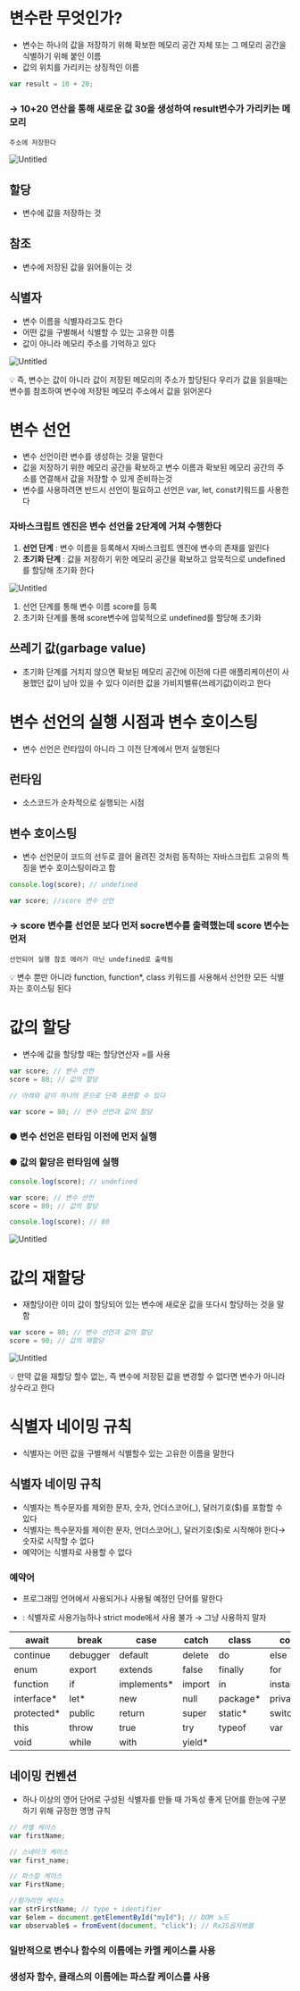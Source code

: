 # 변수란 무엇인가?

- 변수는 하나의 값을 저장하기 위해 확보한 메모리 공간 자체 또는 그 메모리 공간을 식별하기 위해 붙인 이름
- 값의 위치를 가리키는 상징적인 이름

```jsx
var result = 10 + 20;
```

### → 10+20 연산을 통해 새로운 값 30을 생성하여 result변수가 가리키는 메모리

    주소에 저장한다

![Untitled](https://s3-us-west-2.amazonaws.com/secure.notion-static.com/a606be38-ffd4-4de0-b1a5-e153bb3332c7/Untitled.png)

## 할당

- 변수에 값을 저장하는 것

## 참조

- 변수에 저장된 값을 읽어들이는 것

## 식별자

- 변수 이름을 식별자라고도 한다
- 어떤 값을 구별해서 식별할 수 있는 고유한 이름
- 값이 아니라 메모리 주소를 기억하고 있다

![Untitled](https://s3-us-west-2.amazonaws.com/secure.notion-static.com/66fa0df6-f471-40d7-acf9-2e19953b1830/Untitled.png)

<aside>
💡 즉, 변수는 값이 아니라 값이 저장된 메모리의 주소가 할당된다 
우리가 값을 읽을때는 변수를 참조하여 변수에 저장된 메모리 주소에서 값을 읽어온다

</aside>

# 변수 선언

- 변수 선언이란 변수를 생성하는 것을 말한다
- 값을 저장하기 위한 메모리 공간을 확보하고 변수 이름과 확보된 메모리 공간의 주소를 연결해서 값을 저장할 수 있게 준비하는것
- 변수를 사용하려면 반드시 선언이 필요하고 선언은 var, let, const키워드를 사용한다

### 자바스크립트 엔진은 변수 선언을 2단계에 거쳐 수행한다

1. **선언 단계** : 변수 이름을 등록해서 자바스크립트 엔진에 변수의 존재를 알린다
2. **초기화 단계** : 값을 저장하기 위한 메모리 공간을 확보하고 암묵적으로 undefined를 할당해 초기화 한다

![Untitled](https://s3-us-west-2.amazonaws.com/secure.notion-static.com/c8a90ce2-dd2b-4db6-80a9-ed9a4767fc20/Untitled.png)

1. 선언 단계를 통해 변수 이름 score를 등록
2. 초기화 단계를 통해 score변수에 암묵적으로 undefined를 할당해 초기화

## 쓰레기 값(garbage value)

- 초기화 단계를 거치지 않으면 확보된 메모리 공간에 이전에 다른 애플리케이션이 사용했던 값이 남아 있을 수 있다 이러한 값을 가비지밸류(쓰레기값)이라고 한다

# 변수 선언의 실행 시점과 변수 호이스팅

- 변수 선언은 런타임이 아니라 그 이전 단계에서 먼저 실행된다

## 런타임

- 소스코드가 순차적으로 실행되는 시점

## 변수 호이스팅

- 변수 선언문이 코드의 선두로 끌어 올려진 것처럼 동작하는 자바스크립트 고유의 특징을 변수 호이스팅이라고 함

```jsx
console.log(score); // undefined

var score; //score 변수 선언
```

### → score 변수를 선언문 보다 먼저 socre변수를 출력했는데 score 변수는 먼저

    선언되어 실행 참조 에러가 아닌 undefined로 출력됨

<aside>
💡 변수 뿐만 아니라 function, function*, class 키워드를 사용해서 선언한 모든 식별자는 호이스팅 된다

</aside>

# 값의 할당

- 변수에 값을 할당할 때는 할당연산자 =를 사용

```jsx
var score; // 변수 선언
score = 80; // 값의 할당

// 아래와 같이 하나의 문으로 단축 표현할 수 있다

var score = 80; // 변수 선언과 값의 할당
```

### ● 변수 선언은 런타임 이전에 먼저 실행

### ● 값의 할당은 런타임에 실행

```jsx
console.log(score); // undefined

var score; // 변수 선언
score = 80; // 값의 할당

console.log(score); // 80
```

![Untitled](https://s3-us-west-2.amazonaws.com/secure.notion-static.com/81f74688-a48f-49be-9e53-20cf8d1bc33a/Untitled.png)

# 값의 재할당

- 재할당이란 이미 값이 할당되어 있는 변수에 새로운 값을 또다시 할당하는 것을 말함

```jsx
var score = 80; // 변수 선언과 값의 할당
score = 90; // 값의 재할당
```

![Untitled](https://s3-us-west-2.amazonaws.com/secure.notion-static.com/6e737a47-deca-4f7e-a689-a55ccb118005/Untitled.png)

<aside>
💡 만약 값을 재할당 할수 없는, 즉 변수에 저장된 값을 변경할 수 없다면 변수가 아니라 상수라고 한다

</aside>

# 식별자 네이밍 규칙

- 식별자는 어떤 값을 구별해서 식별할수 있는 고유한 이름을 말한다

## 식별자 네이밍 규칙

- 식별자는 특수문자를 제외한 문자, 숫자, 언더스코어(\_), 달러기호($)를 포함할 수 있다
- 식별자는 특수문자를 제이한 문자, 언더스코어(\_), 달러기호($)로 시작해야 한다→숫자로 시작할 수 없다
- 예약어는 식별자로 사용할 수 없다

### 예약어

- 프로그래밍 언어에서 사용되거나 사용될 예정인 단어를 말한다

* : 식별자로 사용가능하나 strict mode에서 사용 불가 → 그냥 사용하지 말자

| await       | break    | case         | catch   | class     | const      |
| ----------- | -------- | ------------ | ------- | --------- | ---------- |
| continue    | debugger | default      | delete  | do        | else       |
| enum        | export   | extends      | false   | finally   | for        |
| function    | if       | implements\* | import  | in        | instanceof |
| interface\* | let\*    | new          | null    | package\* | private\*  |
| protected\* | public   | return       | super   | static\*  | switch     |
| this        | throw    | true         | try     | typeof    | var        |
| void        | while    | with         | yield\* |           |            |

## 네이밍 컨벤션

- 하나 이상의 영어 단어로 구성된 식별자를 만들 때 가독성 좋게 단어를 한눈에 구분하기 위해 규정한 명명 규칙

```jsx
// 카멜 케이스
var firstName;

// 스네이크 케이스
var first_name;

// 파스칼 케이스
var FirstName;

//헝가리언 케이스
var strFirstName; // type + identifier
var $elem = document.getElementById("myId"); // DOM 노드
var observable$ = fromEvent(document, "click"); // RxJS옵저버블
```

### 일반적으로 변수나 함수의 이름에는 카멜 케이스를 사용

### 생성자 함수, 클래스의 이름에는 파스칼 케이스를 사용
